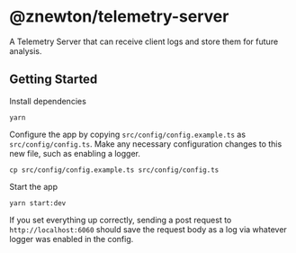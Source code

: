 # @znewton/telemetry-server

A Telemetry Server that can receive client logs and store them for future analysis.

## Getting Started

Install dependencies

```shell
yarn
```

Configure the app by copying `src/config/config.example.ts` as `src/config/config.ts`. Make any necessary configuration changes to this new file, such as enabling a logger.

```shell
cp src/config/config.example.ts src/config/config.ts
```

Start the app

```shell
yarn start:dev
```

If you set everything up correctly, sending a post request to `http://localhost:6060` should save the request body as a log via whatever logger was enabled in the config.
